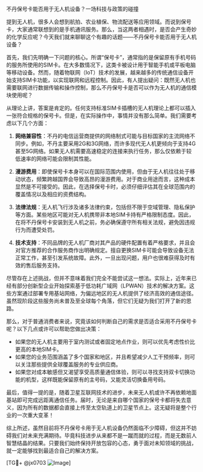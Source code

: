 不丹保号卡能否用于无人机设备？一场科技与政策的碰撞

提到无人机，很多人会想到航拍、农业植保、物流配送等应用领域。而说到保号卡，大家通常联想到的是手机通讯服务。那么，当这两者相遇时，是否会产生奇妙的化学反应呢？今天我们就来聊聊这个有趣的话题——不丹保号卡能否用于无人机设备？

首先，我们先明确一下问题的核心。所谓“保号卡”，通常指的是保留原有手机号码的服务所使用的SIM卡。在大多数情况下，这类卡被设计用于智能手机或平板电脑等移动设备。然而，随着物联网（IoT）技术的发展，越来越多的传统通信设备开始支持SIM卡功能，以实现联网和远程控制。因此，有人提出疑问：既然无人机也需要联网进行数据传输和操作控制，那么不丹保号卡是否可以作为无人机的通信模块使用呢？

从理论上讲，答案是肯定的。任何支持标准SIM卡插槽的无人机理论上都可以插入一张符合规格的保号卡。但是，在实际操作中，事情并没有那么简单。我们需要考虑以下几个方面：

1. **网络兼容性**：不丹的电信运营商提供的网络制式可能与目标国家的主流网络不同步。例如，不丹主要采用2G和3G网络，而许多现代无人机更倾向于支持4G甚至5G网络。如果无人机需要高速稳定的连接来执行任务，那么仅依赖于较低速率的网络可能会限制其性能。

2. **漫游费用**：即使保号卡本身可以在国际范围内使用，但由于无人机往往处于移动状态，频繁跨越国界会导致高昂的漫游费用。对于商业用途而言，这种成本显然是不可接受的。因此，在选择保号卡时，必须仔细评估其在全球范围内的覆盖情况以及相应的资费结构。

3. **法律法规**：无人机飞行涉及诸多法律约束，包括但不限于空域管理、隐私保护等方面。某些地区可能对无人机携带非本地SIM卡持有严格限制态度。因此，在将不丹保号卡安装到无人机之前，务必确保遵守所有相关法规，避免因违规行为而遭受处罚。

4. **技术支持**：不同品牌的无人机厂商对其产品的硬件配置有着严格要求，并且会对官方推荐的合作服务商作出明确规定。擅自更换SIM卡可能会导致设备无法正常工作，甚至引发系统故障。此外，一旦出现问题，用户也很难获得及时有效的售后服务支持。

尽管存在上述挑战，但并不意味着我们完全不能尝试这一想法。实际上，近年来已经有部分创新型企业开始探索基于低功耗广域网（LPWAN）技术的解决方案。这些方案通过部署专用基站网络，为偏远地区的无人机提供了经济高效的通信途径。虽然现阶段这些服务尚未普及至全球每个角落，但它们无疑为我们打开了新的思路。

那么，对于普通消费者来说，究竟该如何判断自己的需求是否适合采用不丹保号卡呢？以下几点或许可以帮助您做出决策：

- 如果您的无人机主要用于室内测试或者固定地点作业，则可以优先考虑性价比更高的本地SIM卡。
- 如果您的业务范围涵盖了多个国家和地区，并且希望减少人工干预频率，则可以关注那些提供全球覆盖服务的专业供应商。
- 如果您对成本敏感但又渴望享受高质量通信体验，则可以寻找支持双卡切换功能的机型，这样既能保留原有的主号码，又能灵活切换备用号码。

最后，值得一提的是，随着卫星互联网技术的进步，未来无人机或许不再依赖地面基站即可完成远距离通信任务。届时，无论是来自哪个国家的保号卡都将失去意义，因为所有的数据都会直接上传至太空轨道上的卫星节点上。这无疑将是整个行业的一次重大变革！

综上所述，虽然目前将不丹保号卡用于无人机设备仍然面临不少障碍，但这并不妨碍我们对未来充满期待。毕竟科技进步从来都不是一蹴而就的过程，而是无数前人智慧结晶的结果。只要我们始终保持开放包容的心态，勇于面对未知领域的挑战，就一定能够找到最适合自己的解决方案。

[TG💪+ @jx0703 ![Image](https://github.com/user-attachments/assets/dbca1d08-cadb-493c-b0ec-ad6f7a83f270)]